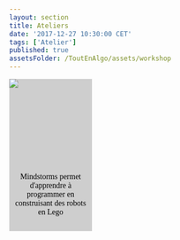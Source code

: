 ```yaml
---
layout: section
title: Ateliers
date: '2017-12-27 10:30:00 CET'
tags: ['Atelier']
published: true
assetsFolder: /ToutEnAlgo/assets/workshop
---
```


<div style="width:150px;height:275;margin-righ:5px;float:left;background-color:#cecece;">
  <div style="width:150px;height:150px;">
    <a alt="mindstorms" href="mindstorms"><img src="{{page.assetsFolder}}/logo-mindstorms-150x150.png" /></a>
  </div>

  <div style="width:140px;height:125px;padding:5px 5px 5px 5px;">
    <p style="color:black;font-family:Verdana;text-align: center;">
      Mindstorms permet d'apprendre à programmer en construisant des robots en Lego
    </p>
  </div>

</div>

<div style="clear: both;">
</div>
